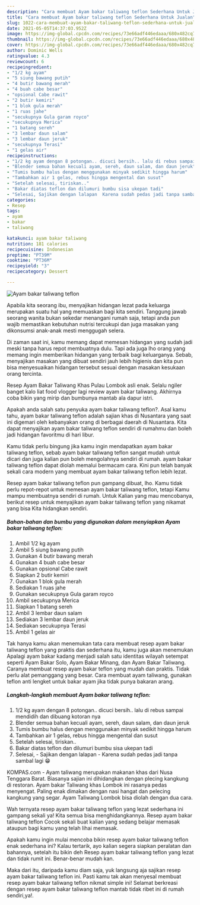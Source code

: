 ```yaml
---
description: "Cara membuat Ayam bakar taliwang teflon Sederhana Untuk Jualan"
title: "Cara membuat Ayam bakar taliwang teflon Sederhana Untuk Jualan"
slug: 1022-cara-membuat-ayam-bakar-taliwang-teflon-sederhana-untuk-jualan
date: 2021-05-05T14:37:03.952Z
image: https://img-global.cpcdn.com/recipes/73e66adf446edaaa/680x482cq70/ayam-bakar-taliwang-teflon-foto-resep-utama.jpg
thumbnail: https://img-global.cpcdn.com/recipes/73e66adf446edaaa/680x482cq70/ayam-bakar-taliwang-teflon-foto-resep-utama.jpg
cover: https://img-global.cpcdn.com/recipes/73e66adf446edaaa/680x482cq70/ayam-bakar-taliwang-teflon-foto-resep-utama.jpg
author: Dominic Wells
ratingvalue: 4.3
reviewcount: 6
recipeingredient:
- "1/2 kg ayam"
- "5 siung bawang putih"
- "4 butir bawang merah"
- "4 buah cabe besar"
- "opsional Cabe rawit"
- "2 butir kemiri"
- "1 blok gula merah"
- "1 ruas jahe"
- "secukupnya Gula garam royco"
- "secukupnya Merica"
- "1 batang sereh"
- "3 lembar daun salam"
- "3 lembar daun jeruk"
- "secukupnya Terasi"
- "1 gelas air"
recipeinstructions:
- "1/2 kg ayam dengan 8 potongan.. dicuci bersih.. lalu di rebus sampai mendidih dan dibuang kotoran nya"
- "Blender semua bahan kecuali ayam, sereh, daun salam, dan daun jeruk"
- "Tumis bumbu halus dengan menggunakan minyak sedikit hingga harum"
- "Tambahkan air 1 gelas, rebus hingga mengental dan susut"
- "Setelah selesai, tiriskan.."
- "Bakar diatas teflon dan dilumuri bumbu sisa ukepan tadi"
- "Selesai, Sajikan dengan lalapan  Karena sudah pedas jadi tanpa sambal lagi 😁"
categories:
- Resep
tags:
- ayam
- bakar
- taliwang

katakunci: ayam bakar taliwang 
nutrition: 181 calories
recipecuisine: Indonesian
preptime: "PT39M"
cooktime: "PT36M"
recipeyield: "3"
recipecategory: Dessert

---
```



![Ayam bakar taliwang teflon](https://img-global.cpcdn.com/recipes/73e66adf446edaaa/680x482cq70/ayam-bakar-taliwang-teflon-foto-resep-utama.jpg)

Apabila kita seorang ibu, menyajikan hidangan lezat pada keluarga merupakan suatu hal yang memuaskan bagi kita sendiri. Tanggung jawab seorang  wanita bukan sekedar menangani rumah saja, tetapi anda pun wajib memastikan kebutuhan nutrisi tercukupi dan juga masakan yang dikonsumsi anak-anak mesti menggugah selera.

Di zaman  saat ini, kamu memang dapat memesan hidangan yang sudah jadi meski tanpa harus repot membuatnya dulu. Tapi ada juga lho orang yang memang ingin memberikan hidangan yang terbaik bagi keluarganya. Sebab, menyajikan masakan yang dibuat sendiri jauh lebih higienis dan kita pun bisa menyesuaikan hidangan tersebut sesuai dengan masakan kesukaan orang tercinta. 

Resep Ayam Bakar Taliwang Khas Pulau Lombok asli enak. Selalu ngiler banget kalo liat food vlogger lagi review ayam bakar taliwang. Akhirnya coba bikin yang mirip dan bumbunya mantab ala dapur istri.

Apakah anda salah satu penyuka ayam bakar taliwang teflon?. Asal kamu tahu, ayam bakar taliwang teflon adalah sajian khas di Nusantara yang saat ini digemari oleh kebanyakan orang di berbagai daerah di Nusantara. Kita dapat menyajikan ayam bakar taliwang teflon sendiri di rumahmu dan boleh jadi hidangan favoritmu di hari libur.

Kamu tidak perlu bingung jika kamu ingin mendapatkan ayam bakar taliwang teflon, sebab ayam bakar taliwang teflon sangat mudah untuk dicari dan juga kalian pun boleh mengolahnya sendiri di rumah. ayam bakar taliwang teflon dapat diolah memalui bermacam cara. Kini pun telah banyak sekali cara modern yang membuat ayam bakar taliwang teflon lebih lezat.

Resep ayam bakar taliwang teflon pun gampang dibuat, lho. Kamu tidak perlu repot-repot untuk memesan ayam bakar taliwang teflon, tetapi Kamu mampu membuatnya sendiri di rumah. Untuk Kalian yang mau mencobanya, berikut resep untuk menyajikan ayam bakar taliwang teflon yang nikamat yang bisa Kita hidangkan sendiri.

<!--inarticleads1-->

##### Bahan-bahan dan bumbu yang digunakan dalam menyiapkan Ayam bakar taliwang teflon:

1. Ambil 1/2 kg ayam
1. Ambil 5 siung bawang putih
1. Gunakan 4 butir bawang merah
1. Gunakan 4 buah cabe besar
1. Gunakan opsional Cabe rawit
1. Siapkan 2 butir kemiri
1. Gunakan 1 blok gula merah
1. Sediakan 1 ruas jahe
1. Gunakan secukupnya Gula garam royco
1. Ambil secukupnya Merica
1. Siapkan 1 batang sereh
1. Ambil 3 lembar daun salam
1. Sediakan 3 lembar daun jeruk
1. Sediakan secukupnya Terasi
1. Ambil 1 gelas air


Tak hanya kamu akan menemukan tata cara membuat resep ayam bakar taliwang teflon yang praktis dan sederhana itu, kamu juga akan menemukan  Apalagi ayam bakar kadang menjadi salah satu identitas wilayah setempat seperti Ayam Bakar Solo, Ayam Bakar Minang, dan Ayam Bakar Taliwang. Caranya membuat resep ayam bakar teflon yang mudah dan praktis. Tidak perlu alat pemanggang yang besar. Cara membuat ayam taliwang, gunakan teflon anti lengket untuk bakar ayam jika tidak punya bakaran arang. 

<!--inarticleads2-->

##### Langkah-langkah membuat Ayam bakar taliwang teflon:

1. 1/2 kg ayam dengan 8 potongan.. dicuci bersih.. lalu di rebus sampai mendidih dan dibuang kotoran nya
1. Blender semua bahan kecuali ayam, sereh, daun salam, dan daun jeruk
1. Tumis bumbu halus dengan menggunakan minyak sedikit hingga harum
1. Tambahkan air 1 gelas, rebus hingga mengental dan susut
1. Setelah selesai, tiriskan..
1. Bakar diatas teflon dan dilumuri bumbu sisa ukepan tadi
1. Selesai, - Sajikan dengan lalapan  - Karena sudah pedas jadi tanpa sambal lagi 😁


KOMPAS.com - Ayam taliwang merupakan makanan khas dari Nusa Tenggara Barat. Biasanya sajian ini dihidangkan dengan plecing kangkung di restoran. Ayam bakar Taliwang khas Lombok ini rasanya pedas menyengat. Paling enak dimakan dengan nasi hangat dan pelecing kangkung yang segar. Ayam Taliwang Lombok bisa diolah dengan dua cara. 

Wah ternyata resep ayam bakar taliwang teflon yang lezat sederhana ini gampang sekali ya! Kita semua bisa menghidangkannya. Resep ayam bakar taliwang teflon Cocok sekali buat kalian yang sedang belajar memasak ataupun bagi kamu yang telah lihai memasak.

Apakah kamu ingin mulai mencoba bikin resep ayam bakar taliwang teflon enak sederhana ini? Kalau tertarik, ayo kalian segera siapkan peralatan dan bahannya, setelah itu bikin deh Resep ayam bakar taliwang teflon yang lezat dan tidak rumit ini. Benar-benar mudah kan. 

Maka dari itu, daripada kamu diam saja, yuk langsung aja sajikan resep ayam bakar taliwang teflon ini. Pasti kamu tak akan menyesal membuat resep ayam bakar taliwang teflon nikmat simple ini! Selamat berkreasi dengan resep ayam bakar taliwang teflon mantab tidak ribet ini di rumah sendiri,ya!.


